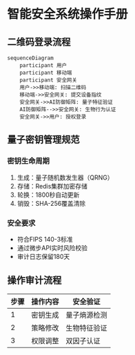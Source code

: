 # 智能安全系统操作手册

## 二维码登录流程
```mermaid
sequenceDiagram
    participant 用户
    participant 移动端
    participant 安全网关
    用户->>移动端: 扫描二维码
    移动端->>安全网关: 提交设备指纹
    安全网关->>AI防御矩阵: 量子特征验证
    AI防御矩阵-->>安全网关: 生物行为认证
    安全网关->>用户: 授权登录
```

## 量子密钥管理规范
### 密钥生命周期
1. 生成：量子随机数发生器（QRNG）
2. 存储：Redis集群加密存储
3. 轮换：1800秒自动更新
4. 销毁：SHA-256覆盖清除

### 安全要求
- 符合FIPS 140-3标准
- 通过微步API实时风险校验
- 审计日志保留180天

## 操作审计流程
| 步骤 | 操作内容 | 安全验证 |
|------|---------|---------|
| 1 | 密钥生成 | 量子熵源检测 |
| 2 | 策略修改 | 生物特征验证 |
| 3 | 权限调整 | 双因子认证 |

<mcfile name="系统操作手册.md" path="docs\系统操作手册.md"></mcfile>